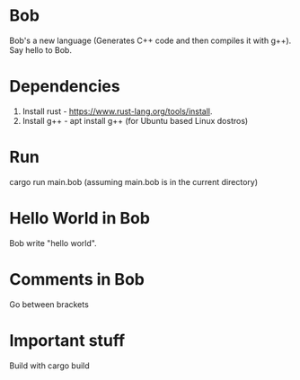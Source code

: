 # Bob
Bob's a new language (Generates C++ code and then compiles it with g++). Say hello to Bob.

# Dependencies
1. Install rust - https://www.rust-lang.org/tools/install.
2. Install g++ - apt install g++ (for Ubuntu based Linux dostros)

# Run
cargo run main.bob (assuming main.bob is in the current directory)

# Hello World in Bob
Bob write "hello world".

# Comments in Bob
Go between brackets

# Important stuff
Build with cargo build

